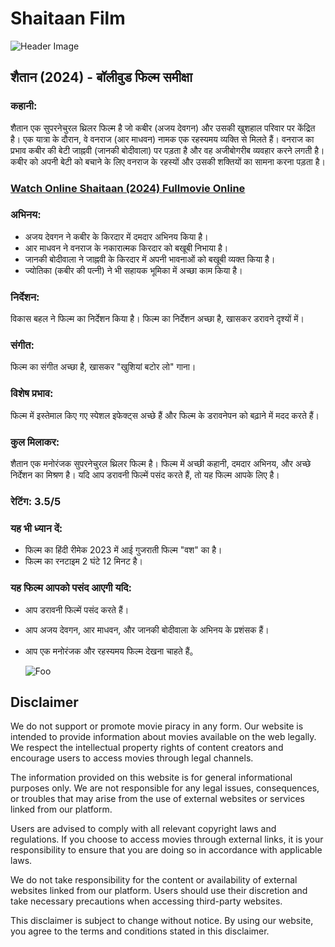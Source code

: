 # Shaitaan Film

![Header Image](https://baradwajrangan.files.wordpress.com/2024/03/shaitan-1.jpg)


## शैतान (2024) - बॉलीवुड फिल्म समीक्षा

### कहानी:
शैतान एक सुपरनेचुरल थ्रिलर फिल्म है जो कबीर (अजय देवगन) और उसकी खुशहाल परिवार पर केंद्रित है। एक यात्रा के दौरान, वे वनराज (आर माधवन) नामक एक रहस्यमय व्यक्ति से मिलते हैं। वनराज का प्रभाव कबीर की बेटी जाह्नवी (जानकी बोदीवाला) पर पड़ता है और वह अजीबोगरीब व्यवहार करने लगती है। कबीर को अपनी बेटी को बचाने के लिए वनराज के रहस्यों और उसकी शक्तियों का सामना करना पड़ता है।

### <a href="https://jaankar.web.app/shaitaan2024.html">Watch Online Shaitaan (2024) Fullmovie Online</a>


### अभिनय:
- अजय देवगन ने कबीर के किरदार में दमदार अभिनय किया है।
- आर माधवन ने वनराज के नकारात्मक किरदार को बखूबी निभाया है।
- जानकी बोदीवाला ने जाह्नवी के किरदार में अपनी भावनाओं को बखूबी व्यक्त किया है।
- ज्योतिका (कबीर की पत्नी) ने भी सहायक भूमिका में अच्छा काम किया है।

### निर्देशन:
विकास बहल ने फिल्म का निर्देशन किया है। फिल्म का निर्देशन अच्छा है, खासकर डरावने दृश्यों में।

### संगीत:
फिल्म का संगीत अच्छा है, खासकर "खुशियां बटोर लो" गाना।

### विशेष प्रभाव:
फिल्म में इस्तेमाल किए गए स्पेशल इफेक्ट्स अच्छे हैं और फिल्म के डरावनेपन को बढ़ाने में मदद करते हैं।

### कुल मिलाकर:
शैतान एक मनोरंजक सुपरनेचुरल थ्रिलर फिल्म है। फिल्म में अच्छी कहानी, दमदार अभिनय, और अच्छे निर्देशन का मिश्रण है। यदि आप डरावनी फिल्में पसंद करते हैं, तो यह फिल्म आपके लिए है।

### रेटिंग: 3.5/5

### यह भी ध्यान दें:
- फिल्म का हिंदी रीमेक 2023 में आई गुजराती फिल्म "वश" का है।
- फिल्म का रनटाइम 2 घंटे 12 मिनट है।

### यह फिल्म आपको पसंद आएगी यदि:
- आप डरावनी फिल्में पसंद करते हैं।
- आप अजय देवगन, आर माधवन, और जानकी बोदीवाला के अभिनय के प्रशंसक हैं।
- आप एक मनोरंजक और रहस्यमय फिल्म देखना चाहते हैं。

  <animated-image data-catalyst=""><a href="https://jaankar.web.app/shaitaan2024.html" rel="nofollow" data-target="animated-image.originalLink"><img src="https://camo.githubusercontent.com/917e6ed5c302499242165dcc02bdbce85c075fd21b35918eb9c0b771855261b8/68747470733a2f2f7374617469632e7769787374617469632e636f6d2f6d656469612f6232343966395f61646163386637306662336634356238383639313639366337376465313866337e6d76322e676966" alt="Foo" data-canonical-src="https://static.wixstatic.com/media/b249f9_adac8f70fb3f45b88691696c77de18f3~mv2.gif" style="max-width: 100%; display: inline-block;" data-target="animated-image.originalImage"></a>


## Disclaimer

We do not support or promote movie piracy in any form. Our website is intended to provide information about movies available on the web legally. We respect the intellectual property rights of content creators and encourage users to access movies through legal channels.

The information provided on this website is for general informational purposes only. We are not responsible for any legal issues, consequences, or troubles that may arise from the use of external websites or services linked from our platform.

Users are advised to comply with all relevant copyright laws and regulations. If you choose to access movies through external links, it is your responsibility to ensure that you are doing so in accordance with applicable laws.

We do not take responsibility for the content or availability of external websites linked from our platform. Users should use their discretion and take necessary precautions when accessing third-party websites.

This disclaimer is subject to change without notice. By using our website, you agree to the terms and conditions stated in this disclaimer.


